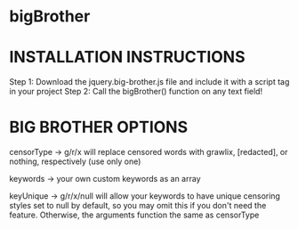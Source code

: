 # bigBrother

# INSTALLATION INSTRUCTIONS

Step 1: Download the jquery.big-brother.js file and include it with a script tag in your project
Step 2: Call the bigBrother() function on any text field!

# BIG BROTHER OPTIONS

censorType -> g/r/x 
will replace censored words with grawlix, [redacted], or nothing, respectively (use only one)

keywords -> your own custom keywords as an array

keyUnique -> g/r/x/null 
will allow your keywords to have unique censoring styles
set to null by default, so you may omit this if you don't need the feature. Otherwise, the arguments function the same as censorType
